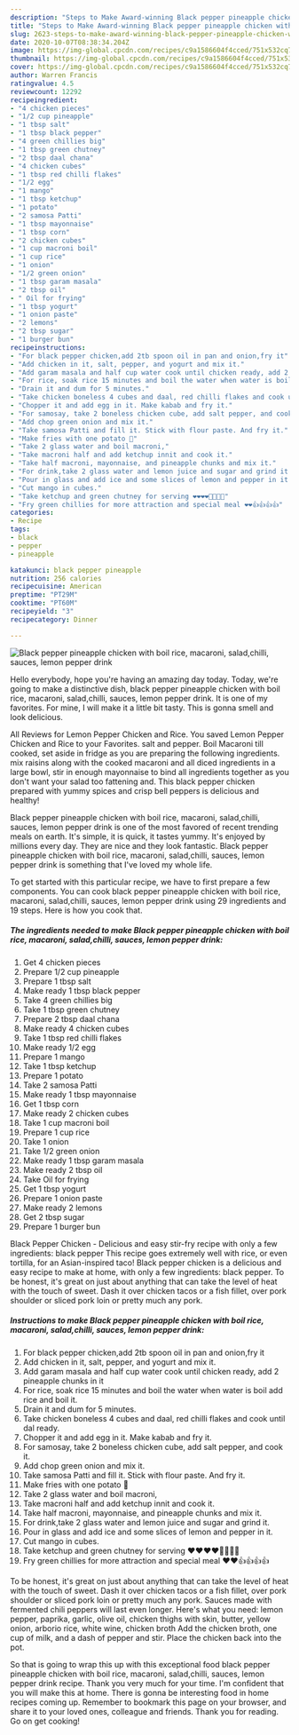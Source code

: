 ```yaml
---
description: "Steps to Make Award-winning Black pepper pineapple chicken with boil rice, macaroni, salad,chilli, sauces, lemon pepper drink"
title: "Steps to Make Award-winning Black pepper pineapple chicken with boil rice, macaroni, salad,chilli, sauces, lemon pepper drink"
slug: 2623-steps-to-make-award-winning-black-pepper-pineapple-chicken-with-boil-rice-macaroni-salad-chilli-sauces-lemon-pepper-drink
date: 2020-10-07T08:38:34.204Z
image: https://img-global.cpcdn.com/recipes/c9a1586604f4cced/751x532cq70/black-pepper-pineapple-chicken-with-boil-rice-macaroni-saladchilli-sauces-lemon-pepper-drink-recipe-main-photo.jpg
thumbnail: https://img-global.cpcdn.com/recipes/c9a1586604f4cced/751x532cq70/black-pepper-pineapple-chicken-with-boil-rice-macaroni-saladchilli-sauces-lemon-pepper-drink-recipe-main-photo.jpg
cover: https://img-global.cpcdn.com/recipes/c9a1586604f4cced/751x532cq70/black-pepper-pineapple-chicken-with-boil-rice-macaroni-saladchilli-sauces-lemon-pepper-drink-recipe-main-photo.jpg
author: Warren Francis
ratingvalue: 4.5
reviewcount: 12292
recipeingredient:
- "4 chicken pieces"
- "1/2 cup pineapple"
- "1 tbsp salt"
- "1 tbsp black pepper"
- "4 green chillies big"
- "1 tbsp green chutney"
- "2 tbsp daal chana"
- "4 chicken cubes"
- "1 tbsp red chilli flakes"
- "1/2 egg"
- "1 mango"
- "1 tbsp ketchup"
- "1 potato"
- "2 samosa Patti"
- "1 tbsp mayonnaise"
- "1 tbsp corn"
- "2 chicken cubes"
- "1 cup macroni boil"
- "1 cup rice"
- "1 onion"
- "1/2 green onion"
- "1 tbsp garam masala"
- "2 tbsp oil"
- " Oil for frying"
- "1 tbsp yogurt"
- "1 onion paste"
- "2 lemons"
- "2 tbsp sugar"
- "1 burger bun"
recipeinstructions:
- "For black pepper chicken,add 2tb spoon oil in pan and onion,fry it"
- "Add chicken in it, salt, pepper, and yogurt and mix it."
- "Add garam masala and half cup water cook until chicken ready, add 2 pineapple chunks in it"
- "For rice, soak rice 15 minutes and boil the water when water is boil add rice and boil it."
- "Drain it and dum for 5 minutes."
- "Take chicken boneless 4 cubes and daal, red chilli flakes and cook until dal ready."
- "Chopper it and add egg in it. Make kabab and fry it."
- "For samosay, take 2 boneless chicken cube, add salt pepper, and cook it."
- "Add chop green onion and mix it."
- "Take samosa Patti and fill it. Stick with flour paste. And fry it."
- "Make fries with one potato 🥔"
- "Take 2 glass water and boil macroni,"
- "Take macroni half and add ketchup innit and cook it."
- "Take half macroni, mayonnaise, and pineapple chunks and mix it."
- "For drink,take 2 glass water and lemon juice and sugar and grind it."
- "Pour in glass and add ice and some slices of lemon and pepper in it."
- "Cut mango in cubes."
- "Take ketchup and green chutney for serving ❤️❤️❤️❤️🎀🎀🎀🎀"
- "Fry green chillies for more attraction and special meal ❤️❤️👍👍👍👍"
categories:
- Recipe
tags:
- black
- pepper
- pineapple

katakunci: black pepper pineapple 
nutrition: 256 calories
recipecuisine: American
preptime: "PT29M"
cooktime: "PT60M"
recipeyield: "3"
recipecategory: Dinner

---
```



![Black pepper pineapple chicken with boil rice, macaroni, salad,chilli, sauces, lemon pepper drink](https://img-global.cpcdn.com/recipes/c9a1586604f4cced/751x532cq70/black-pepper-pineapple-chicken-with-boil-rice-macaroni-saladchilli-sauces-lemon-pepper-drink-recipe-main-photo.jpg)

Hello everybody, hope you're having an amazing day today. Today, we're going to make a distinctive dish, black pepper pineapple chicken with boil rice, macaroni, salad,chilli, sauces, lemon pepper drink. It is one of my favorites. For mine, I will make it a little bit tasty. This is gonna smell and look delicious.

All Reviews for Lemon Pepper Chicken and Rice. You saved Lemon Pepper Chicken and Rice to your Favorites. salt and pepper. Boil Macaroni till cooked, set aside in fridge as you are preparing the following ingredients. mix raisins along with the cooked macaroni and all diced ingredients in a large bowl, stir in enough mayonnaise to bind all ingredients together as you don&#39;t want your salad too fattening and. This black pepper chicken prepared with yummy spices and crisp bell peppers is delicious and healthy!

Black pepper pineapple chicken with boil rice, macaroni, salad,chilli, sauces, lemon pepper drink is one of the most favored of recent trending meals on earth. It's simple, it is quick, it tastes yummy. It's enjoyed by millions every day. They are nice and they look fantastic. Black pepper pineapple chicken with boil rice, macaroni, salad,chilli, sauces, lemon pepper drink is something that I've loved my whole life.


To get started with this particular recipe, we have to first prepare a few components. You can cook black pepper pineapple chicken with boil rice, macaroni, salad,chilli, sauces, lemon pepper drink using 29 ingredients and 19 steps. Here is how you cook that.

<!--inarticleads1-->

##### The ingredients needed to make Black pepper pineapple chicken with boil rice, macaroni, salad,chilli, sauces, lemon pepper drink:

1. Get 4 chicken pieces
1. Prepare 1/2 cup pineapple
1. Prepare 1 tbsp salt
1. Make ready 1 tbsp black pepper
1. Take 4 green chillies big
1. Take 1 tbsp green chutney
1. Prepare 2 tbsp daal chana
1. Make ready 4 chicken cubes
1. Take 1 tbsp red chilli flakes
1. Make ready 1/2 egg
1. Prepare 1 mango
1. Take 1 tbsp ketchup
1. Prepare 1 potato
1. Take 2 samosa Patti
1. Make ready 1 tbsp mayonnaise
1. Get 1 tbsp corn
1. Make ready 2 chicken cubes
1. Take 1 cup macroni boil
1. Prepare 1 cup rice
1. Take 1 onion
1. Take 1/2 green onion
1. Make ready 1 tbsp garam masala
1. Make ready 2 tbsp oil
1. Take  Oil for frying
1. Get 1 tbsp yogurt
1. Prepare 1 onion paste
1. Make ready 2 lemons
1. Get 2 tbsp sugar
1. Prepare 1 burger bun


Black Pepper Chicken - Delicious and easy stir-fry recipe with only a few ingredients: black pepper This recipe goes extremely well with rice, or even tortilla, for an Asian-inspired taco! Black pepper chicken is a delicious and easy recipe to make at home, with only a few ingredients: black pepper. To be honest, it&#39;s great on just about anything that can take the level of heat with the touch of sweet. Dash it over chicken tacos or a fish fillet, over pork shoulder or sliced pork loin or pretty much any pork. 

<!--inarticleads2-->

##### Instructions to make Black pepper pineapple chicken with boil rice, macaroni, salad,chilli, sauces, lemon pepper drink:

1. For black pepper chicken,add 2tb spoon oil in pan and onion,fry it
1. Add chicken in it, salt, pepper, and yogurt and mix it.
1. Add garam masala and half cup water cook until chicken ready, add 2 pineapple chunks in it
1. For rice, soak rice 15 minutes and boil the water when water is boil add rice and boil it.
1. Drain it and dum for 5 minutes.
1. Take chicken boneless 4 cubes and daal, red chilli flakes and cook until dal ready.
1. Chopper it and add egg in it. Make kabab and fry it.
1. For samosay, take 2 boneless chicken cube, add salt pepper, and cook it.
1. Add chop green onion and mix it.
1. Take samosa Patti and fill it. Stick with flour paste. And fry it.
1. Make fries with one potato 🥔
1. Take 2 glass water and boil macroni,
1. Take macroni half and add ketchup innit and cook it.
1. Take half macroni, mayonnaise, and pineapple chunks and mix it.
1. For drink,take 2 glass water and lemon juice and sugar and grind it.
1. Pour in glass and add ice and some slices of lemon and pepper in it.
1. Cut mango in cubes.
1. Take ketchup and green chutney for serving ❤️❤️❤️❤️🎀🎀🎀🎀
1. Fry green chillies for more attraction and special meal ❤️❤️👍👍👍👍


To be honest, it&#39;s great on just about anything that can take the level of heat with the touch of sweet. Dash it over chicken tacos or a fish fillet, over pork shoulder or sliced pork loin or pretty much any pork. Sauces made with fermented chili peppers will last even longer. Here&#39;s what you need: lemon pepper, paprika, garlic, olive oil, chicken thighs with skin, butter, yellow onion, arborio rice, white wine, chicken broth Add the chicken broth, one cup of milk, and a dash of pepper and stir. Place the chicken back into the pot. 

So that is going to wrap this up with this exceptional food black pepper pineapple chicken with boil rice, macaroni, salad,chilli, sauces, lemon pepper drink recipe. Thank you very much for your time. I'm confident that you will make this at home. There is gonna be interesting food in home recipes coming up. Remember to bookmark this page on your browser, and share it to your loved ones, colleague and friends. Thank you for reading. Go on get cooking!
